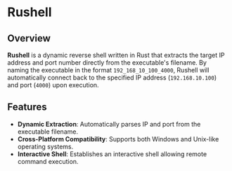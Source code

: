# Rushell

## Overview

**Rushell** is a dynamic reverse shell written in Rust that extracts the target IP address and port number directly from the executable's filename. By naming the executable in the format `192_168_10_100_4000`, Rushell will automatically connect back to the specified IP address (`192.168.10.100`) and port (`4000`) upon execution.

## Features

- **Dynamic Extraction**: Automatically parses IP and port from the executable filename.
- **Cross-Platform Compatibility**: Supports both Windows and Unix-like operating systems.
- **Interactive Shell**: Establishes an interactive shell allowing remote command execution.
